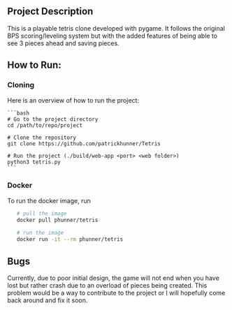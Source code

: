 ## Project Description

This is a playable tetris clone developed with pygame. It follows the original BPS scoring/leveling system but with the added features of being able to see 3 pieces ahead and saving pieces.

## How to Run:

### Cloning

Here is an overview of how to run the project:

    ```bash
    # Go to the project directory
    cd /path/to/repo/project
    
    # Clone the repository
    git clone https://github.com/patrickhunner/Tetris
    
    # Run the project (./build/web-app <port> <web folder>)
    python3 tetris.py
    ```
    
### Docker

To run the docker image, run

 ```bash
    # pull the image
    docker pull phunner/tetris
    
    # run the image
    docker run -it --rm phunner/tetris
```
## Bugs

Currently, due to poor initial design, the game will not end when you have lost but rather crash due to an overload of pieces being created. This problem would be a way to contribute to the project or I will hopefully come back around and fix it soon.
